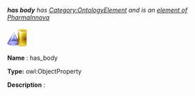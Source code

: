 ___has body__ 
 has
 [Category:OntologyElement](../../Category/OntologyElement "Category:OntologyElement") 
 and is an
 [element of](../../Property/ElementOf "Property:ElementOf") 
[PharmaInnova](../../Submissions/PharmaInnova "Submissions:PharmaInnova")_




  





[![ObjectProperty](../images/thumb/c/c3/ObjectProperty.gif/45px-ObjectProperty.gif)](../../Image/ObjectProperty.gif "ObjectProperty")


__Name__ 
 : has\_body
 



__Type:__ 
 owl:ObjectProperty
 



__Description__ 
 :